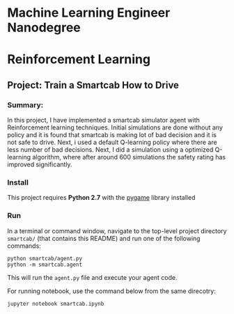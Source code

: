 # Machine Learning Engineer Nanodegree
# Reinforcement Learning
## Project: Train a Smartcab How to Drive
### Summary:

In this project, I have implemented a smartcab simulator agent with Reinforcement learning techniques. Initial simulations are done without any policy and it is found that smartcab is making lot of bad decision and it is not safe to drive. Next, i used a default Q-learning policy where there are less number of bad decisions. Next, I did a simulation using a optimized Q-learning algorithm, where after around 600 simulations the safety rating has improved significantly.

### Install

This project requires **Python 2.7** with the [pygame](https://www.pygame.org/wiki/GettingStarted
) library installed


### Run

In a terminal or command window, navigate to the top-level project directory `smartcab/` (that contains this README) and run one of the following commands:

```python smartcab/agent.py```  
```python -m smartcab.agent```

This will run the `agent.py` file and execute your agent code.

For running notebook, use the command below from the same direcotry:


```jupyter notebook smartcab.ipynb```  